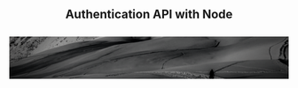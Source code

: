 <h2 align="center">Authentication API with Node</h2>

<div style="width: 100%; height: 400px; overflow: hidden; margin: 2em auto">
  <div style="width: 100%">
    <img
      src="./assets/banner.png"
      alt="banner-image"
      width="100%"
      title="AuthApi"
      style="position: relative; bottom: 207px"
    />
  </div>
</div>
